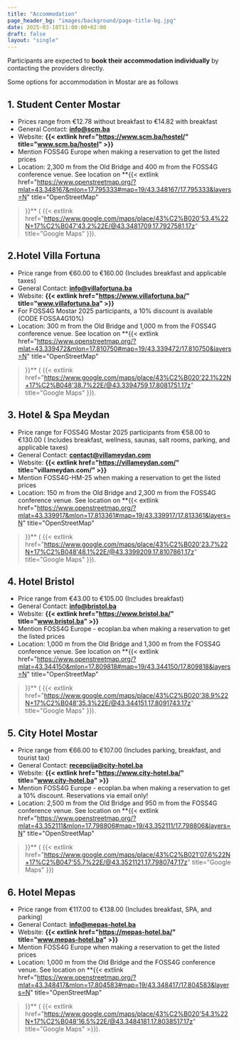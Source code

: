 ```yaml
---
title: "Accommodation"
page_header_bg: "images/background/page-title-bg.jpg"
date: 2025-03-18T11:00:00+02:00
draft: false
layout: "single"
---
```


Participants are expected to **book their accommodation individually** by
contacting the providers directly.

Some options for accommodation in Mostar are as follows

## 1. Student Center Mostar
- Prices range from €12.78 without breakfast to €14.82 with breakfast
- General Contact: **[info@scm.ba](mailto:info@scm.ba)**
- Website: **{{< extlink href="https://www.scm.ba/hostel/" title="www.scm.ba/hostel" >}}**
- Mention FOSS4G Europe when making a reservation to get the listed prices
- Location: 2,300 m from the Old Bridge and 400 m from the FOSS4G conference
venue. See location on **{{< extlink
    href="https://www.openstreetmap.org/?mlat=43.348167&mlon=17.795333#map=19/43.348167/17.795333&layers=N"
    title="OpenStreetMap"
>}}** (
{{< extlink
    href="https://www.google.com/maps/place/43%C2%B020'53.4%22N+17%C2%B047'43.2%22E/@43.3481709,17.7927581,17z"
    title="Google Maps"
>}}).

## 2.Hotel Villa Fortuna
- Price range from €60.00 to €160.00 (Includes breakfast and applicable taxes)
- General Contact: **[info@villafortuna.ba](mailto:info@villafortuna.ba)**
- Website: **{{< extlink href="https://www.villafortuna.ba/" title="www.villafortuna.ba" >}}**
- For FOSS4G Mostar 2025 participants, a 10% discount is available (CODE FOSSA4G10%)
- Location: 300 m from the Old Bridge and 1,000 m from the FOSS4G conference
venue. See location on **{{< extlink
    href="https://www.openstreetmap.org/?mlat=43.339472&mlon=17.810750#map=19/43.339472/17.810750&layers=N"
    title="OpenStreetMap"
>}}** (
{{< extlink
    href="https://www.google.com/maps/place/43%C2%B020'22.1%22N+17%C2%B048'38.7%22E/@43.3394759,17.8081751,17z"
    title="Google Maps"
>}}).


## 3. Hotel & Spa Meydan
- Price range for FOSS4G Mostar 2025 participants from €58.00 to €130.00 (
Includes breakfast, wellness, saunas, salt rooms, parking, and applicable
taxes)
- General Contact: **[contact@villameydan.com](mailto:contact@villameydan.com)**
- Website: **{{< extlink href="https://villameydan.com/" title="villameydan.com/" >}}**
- Mention FOSS4G-HM-25 when making a reservation to get the listed prices
- Location: 150 m from the Old Bridge and 2,300 m from the FOSS4G conference
venue. See location on **{{< extlink
    href="https://www.openstreetmap.org/?mlat=43.339917&mlon=17.813361#map=19/43.339917/17.813361&layers=N"
    title="OpenStreetMap"
>}}** (
{{< extlink
    href="https://www.google.com/maps/place/43%C2%B020'23.7%22N+17%C2%B048'48.1%22E/@43.3399209,17.8107861,17z"
    title="Google Maps"
>}}).

## 4. Hotel Bristol
- Price range from €43.00 to €105.00 (Includes breakfast)
- General Contact: **[info@bristol.ba](mailto:info@bristol.ba)**
- Website: **{{< extlink href="https://www.bristol.ba/" title="www.bristol.ba" >}}**
- Mention FOSS4G Europe - ecoplan.ba when making a reservation to get the listed
prices
- Location: 1,000 m from the Old Bridge and 1,300 m from the FOSS4G conference
venue. See location on **{{< extlink
    href="https://www.openstreetmap.org/?mlat=43.344150&mlon=17.809818#map=19/43.344150/17.809818&layers=N"
    title="OpenStreetMap"
>}}** (
{{< extlink
    href="https://www.google.com/maps/place/43%C2%B020'38.9%22N+17%C2%B048'35.3%22E/@43.344151,17.8091743,17z"
    title="Google Maps"
>}}).

## 5. City Hotel Mostar
- Price range from €66.00 to €107.00 (Includes parking, breakfast, and tourist
  tax)
- General Contact: **[recepcija@city-hotel.ba](mailto:recepcija@city-hotel.ba)**
- Website: **{{< extlink href="https://www.city-hotel.ba/" title="www.city-hotel.ba" >}}**
- Mention FOSS4G Europe - ecoplan.ba when making a reservation to get a 10%
discount. Reservations via email only!
- Location: 2,500 m from the Old Bridge and 950 m from the FOSS4G conference
venue. See location on **{{< extlink
    href="https://www.openstreetmap.org/?mlat=43.352111&mlon=17.798806#map=19/43.352111/17.798806&layers=N"
    title="OpenStreetMap"
>}}** (
{{< extlink
    href="https://www.google.com/maps/place/43%C2%B021'07.6%22N+17%C2%B047'55.7%22E/@43.3521121,17.7980747,17z"
    title="Google Maps"
>}})

## 6. Hotel Mepas

- Price range from €117.00 to €138.00 (Includes breakfast, SPA, and parking)
- General Contact: **[info@mepas-hotel.ba](mailto:info@mepas-hotel.ba)**
- Website: **{{< extlink href="https://mepas-hotel.ba/" title="www.mepas-hotel.ba" >}}**  
- Mention FOSS4G Europe when making a reservation to get the listed prices
- Location: 1,000 m from the Old Bridge and the FOSS4G conference venue. See
location on **{{< extlink
    href="https://www.openstreetmap.org/?mlat=43.348417&mlon=17.804583#map=19/43.348417/17.804583&layers=N"
    title="OpenStreetMap"
>}}** (
{{< extlink
    href="https://www.google.com/maps/place/43%C2%B020'54.3%22N+17%C2%B048'16.5%22E/@43.3484181,17.8038517,17z"
    title="Google Maps" >}}).
